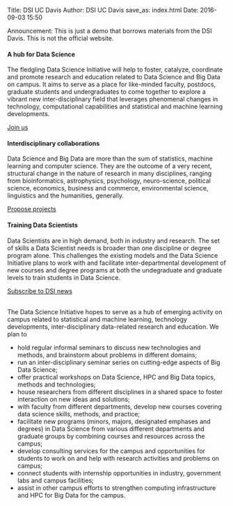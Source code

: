 Title: DSI UC Davis 
Author: DSI UC Davis
save_as: index.html
Date: 2016-09-03 15:50

<!--<center>
<img src="./images/dsi-logo-rgb-text-96dpi.jpg" width="500" height="300"><br>
<img src="./images/UCDavis.png">
</center>
-->


<!-- See http://v4-alpha.getbootstrap.com/components/ for the CSS components
available to you in the Bootstrap CSS bundle-->
<div class="alert alert-danger" role="alert"> Announcement: This is just a demo that 
borrows materials from the DSI Davis.
This is not the official website. </div>

<div class="row">
  <div class="col-sm-4">
    <h4>A hub for Data Science</h4>
    <p>
    The fledgling Data Science Initiative will help to foster, catalyze, coordinate and promote
    research and education related to Data Science and Big Data on campus.
    It aims to serve as a place for like-minded faculty, postdocs, graduate students
    and undergraduates to come together to explore a vibrant new inter-disciplinary field
    that leverages phenomenal changes in technology, computational capabilities
    and statistical and machine learning developments.
    </p>
		<a href="https://docs.google.com/forms/d/e/1FAIpQLSdCT72MtNyEcTcbOP7bj76tkPw85H9Co1R_WxYKZu67gxzb7Q/viewform"
		 class="btn btn-primary btn-sm" role="button" target="_blank">
			Join us
		</a>
  </div>
  <div class="col-sm-4">
    <h4>Interdisciplinary collaborations</h4>
  	<p>
    Data Science and Big Data are more than the sum of
    statistics, machine learning and computer science.
    They are the outcome of a very recent, structural change in the nature of research in many
    disciplines, ranging from bioinformatics, astrophysics, psychology, neuro-science, political
    science, economics, business and commerce, environmental science, linguistics and
    the humanities, generally.
   </p>
		<a href="pages/Collaboration.html"
		 class="btn btn-primary btn-sm" role="button" >
			Propose projects
		</a>
  </div>
  <div class="col-sm-4">
    <h4> Training Data Scientists </h4>
     <p> Data Scientists are in high demand, both in industry and research.  The set of skills a Data
     Scientist needs is broader than one discipline or degree program alone. This challenges the
     existing models and the Data Science Initiative plans to work with and facilitate inter-departmental
     development of new courses and degree programs at both the undegraduate and graduate levels to train
     students in Data Science.
     </p>
		 <a href="pages/Signup.html"
		  class="btn btn-primary btn-sm" role="button" >
		 	Subscribe to DSI news
		 </a>
  </div>
</div>


<br>
<p>
The Data Science Initiative hopes to serve as a hub of emerging activity
on campus related to statistical and machine  learning, technology developments,
inter-disciplinary data-related research and education.
We plan to
</p>
<ul>
<li> hold regular informal seminars to discuss new technologies and methods,
      and brainstorm about problems in different domains;
  </li>
<li> run an inter-disciplinary seminar series on cutting-edge aspects of Big Data Science;
  </li>
<li> offer practical workshops on Data Science, HPC and Big Data topics, methods and technologies;
  </li>
<li> house researchers from different disciplines in a shared space to foster interaction on new
      ideas and solutions;
  </li>
<li> with faculty from different departments, develop new courses covering data science skills,
      methods, and practice;
  </li>
<li> facilitate new programs (minors, majors, designated emphases and degrees) in Data Science
      from various different departments and graduate groups by combining courses and resources
      across the campus;
  </li>
<li> develop consulting services for the campus and opportunities for students to
       work on and help with research activities and problems on campus;
  </li>
<li> connect students with internship opportunities in industry, government labs and campus
      facilities;
  </li>
<li> assist in other campus efforts to strengthen computing infrastructure and HPC for Big Data for the campus.
</li>
</ul>

